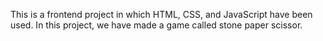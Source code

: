 This is a frontend project in which HTML, CSS, and JavaScript have been used. In this project, we have made a game called stone paper scissor.
